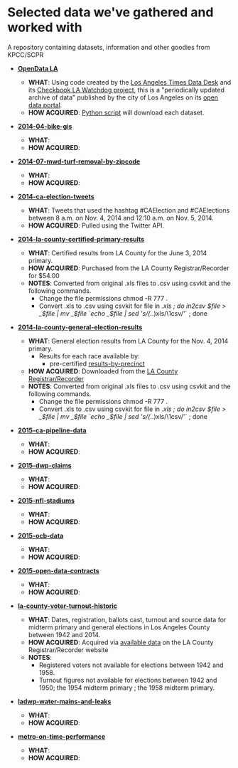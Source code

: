 Selected data we've gathered and worked with
============================================

A repository containing datasets, information and other goodies from KPCC/SCPR

* **[OpenData LA](https://github.com/SCPR/opendata-la-watchdog)**
    * **WHAT**: Using code created by the [Los Angeles Times Data Desk](https://github.com/datadesk) and its [Checkbook LA Watchdog project](https://github.com/datadesk/checkbook-la-watchdog), this is a "periodically updated archive of data" published by the city of Los Angeles on its [open data portal](https://data.lacity.org/).
    * **HOW ACQUIRED**: [Python script](https://github.com/SCPR/opendata-la-watchdog/blob/master/watchdog.py) will download each dataset.

* **[2014-04-bike-gis](/data/2014-04-bike-gis)**
    * **WHAT**:
    * **HOW ACQUIRED**:

* **[2014-07-mwd-turf-removal-by-zipcode](/data/2014-07-mwd-turf-removal-by-zipcode)**
    * **WHAT**:
    * **HOW ACQUIRED**:

* **[2014-ca-election-tweets](/data/2014-ca-election-tweets)**
    * **WHAT**: Tweets that used the hashtag #CAElection and #CAElections between 8 a.m. on Nov. 4, 2014 and 12:10 a.m. on Nov. 5, 2014.
    * **HOW ACQUIRED**: Pulled using the Twitter API.

* **[2014-la-county-certified-primary-results](/data/2014-la-county-certified-primary-results)**
    * **WHAT**: Certified results from LA County for the June 3, 2014 primary.
    * **HOW ACQUIRED**: Purchased from the LA County Registrar/Recorder for $54.00
    * **NOTES**: Converted from original .xls files to .csv using csvkit and the following commands.
        * Change the file permissions
                chmod -R 777 .
        * Convert .xls to .csv using csvkit
                for file in *.xls ; do in2csv $file > _$file | mv _$file `echo _$file | sed 's/\(.*\.\)xls/\1csv/'` ; done

* **[2014-la-county-general-election-results](/data/2014-la-county-general-election-results)**
    * **WHAT**: General election results from LA County for the Nov. 4, 2014 primary.
        * Results for each race available by:
            * pre-certified [results-by-precinct](data/2014-la-county-general-election-results/pre-certified-results/results-by-precinct)
    * **HOW ACQUIRED**: Downloaded from the [LA County Registrar/Recorder](http://www.lavote.net/home/voting-elections/election-resources/past-elections/past-election-results#Nov42014)
    * **NOTES**: Converted from original .xls files to .csv using csvkit and the following commands.
        * Change the file permissions
                chmod -R 777 .
        * Convert .xls to .csv using csvkit
                for file in *.xls ; do in2csv $file > _$file | mv _$file `echo _$file | sed 's/\(.*\.\)xls/\1csv/'` ; done

* **[2015-ca-pipeline-data](/data/2015-ca-pipeline-data)**
    * **WHAT**:
    * **HOW ACQUIRED**:

* **[2015-dwp-claims](/data/2015-dwp-claims)**
    * **WHAT**:
    * **HOW ACQUIRED**:

* **[2015-nfl-stadiums](/data/2015-nfl-stadiums)**
    * **WHAT**:
    * **HOW ACQUIRED**:

* **[2015-ocb-data](/data/2015-ocb-data)**
    * **WHAT**:
    * **HOW ACQUIRED**:

* **[2015-open-data-contracts](/data/2015-open-data-contracts)**
    * **WHAT**:
    * **HOW ACQUIRED**:

* **[la-county-voter-turnout-historic](/data/la-county-voter-turnout-historic)**
    * **WHAT**: Dates, registration, ballots cast, turnout and source data for midterm primary and general elections in Los Angeles County between 1942 and 2014.
    * **HOW ACQUIRED**: Acquired via [available data](http://apps1.lavote.net/General/ARCHIVES/OFFICIAL_ELECTION_RETURNS/Default.cfm) on the LA County Registrar/Recorder website
    * **NOTES**:
        * Registered voters not available for elections between 1942 and 1958.
        * Turnout figures not available for elections between 1942 and 1950; the 1954 midterm primary ; the 1958 midterm primary.

* **[ladwp-water-mains-and-leaks](/data/ladwp-water-mains-and-leaks)**
    * **WHAT**:
    * **HOW ACQUIRED**:

* **[metro-on-time-performance](/data/metro-on-time-performance)**
    * **WHAT**:
    * **HOW ACQUIRED**:
